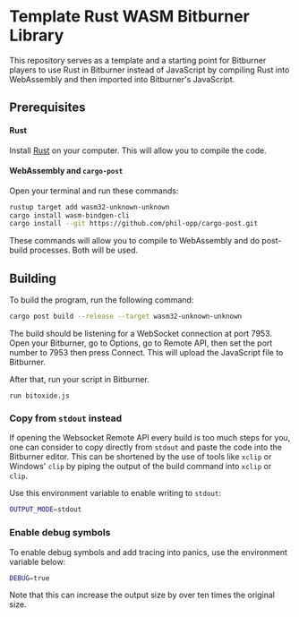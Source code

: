 # Template Rust WASM Bitburner Library

This repository serves as a template and a starting point for Bitburner players to use Rust in Bitburner instead of JavaScript by compiling Rust into WebAssembly and then imported into Bitburner's JavaScript.

## Prerequisites

#### Rust

Install [Rust](https://rustup.rs/) on your computer. This will allow you to compile the code.

#### WebAssembly and `cargo-post`

Open your terminal and run these commands:

```bash
rustup target add wasm32-unknown-unknown
cargo install wasm-bindgen-cli
cargo install --git https://github.com/phil-opp/cargo-post.git
```

These commands will allow you to compile to WebAssembly and do post-build processes. Both will be used.

## Building

To build the program, run the following command:

```bash
cargo post build --release --target wasm32-unknown-unknown
```

The build should be listening for a WebSocket connection at port 7953. Open your Bitburner, go to Options, go to Remote API, then set the port number to 7953 then press Connect. This will upload the JavaScript file to Bitburner.

After that, run your script in Bitburner.

```
run bitoxide.js
```

### Copy from `stdout` instead

If opening the Websocket Remote API every build is too much steps for you, one can consider to copy directly from `stdout` and paste the code into the Bitburner editor. This can be shortened by the use of tools like `xclip` or Windows' `clip` by piping the output of the build command into `xclip` or `clip`.

Use this environment variable to enable writing to `stdout`:

```bash
OUTPUT_MODE=stdout
```

### Enable debug symbols

To enable debug symbols and add tracing into panics, use the environment variable below:

```bash
DEBUG=true
```

Note that this can increase the output size by over ten times the original size.
